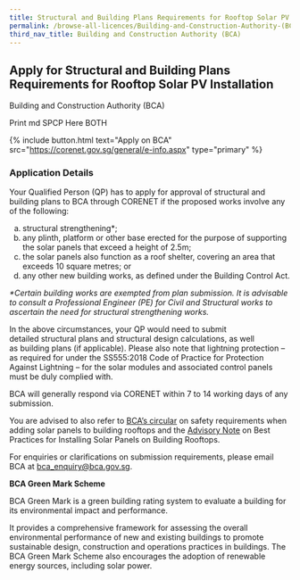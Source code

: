```yaml
---
title: Structural and Building Plans Requirements for Rooftop Solar PV Installation
permalink: /browse-all-licences/Building-and-Construction-Authority-(BCA)/Structural-and-Building-Plans-Requirements-for-Rooftop-Solar-PV-Installation
third_nav_title: Building and Construction Authority (BCA)
---
```


## Apply for Structural and Building Plans Requirements for Rooftop Solar PV Installation

Building and Construction Authority (BCA)

Print md SPCP Here BOTH

{% include button.html text="Apply on BCA" src="https://corenet.gov.sg/general/e-info.aspx" type="primary" %}

### Application Details

<p>Your Qualified Person (QP) has to apply for approval of structural and building plans to BCA through CORENET if the proposed works involve any of the following:</p>
<ol style="list-style-type: lower-alpha;">
<li>structural strengthening*;</li>
<li>any plinth, platform or other base erected for the purpose of supporting the solar panels that exceed a height of 2.5m;</li>
<li>the solar panels also function as a roof shelter, covering an area that exceeds 10 square metres; or</li>
<li>any other new building works, as defined under the Building Control Act.</li>
</ol>
<p><em>*Certain building works are exempted from plan submission. It is advisable to consult a Professional Engineer (PE) for Civil and Structural works to ascertain the need for structural strengthening works.</em></p>
<p>In the above circumstances, your QP would need to submit detailed&nbsp;structural plans and structural design calculations, as well as&nbsp;building plans&nbsp;(if applicable). Please also note that lightning protection &ndash; as required for under the SS555:2018 Code of Practice for Protection Against Lightning &ndash; for the solar modules and associated control panels must be duly complied with.</p>
<p>BCA will generally respond via CORENET within 7 to 14 working days of any submission.</p>
<p>You are advised to also refer to&nbsp;<a href="https://www.corenet.gov.sg/media/2018160/circular_10aug2016.pdf" target="_blank" rel="noopener noreferrer">BCA&rsquo;s circular</a>&nbsp;on safety requirements when adding solar panels to building rooftops and the&nbsp;<a href="https://www.corenet.gov.sg/media/2033038/joint-advisory-note-on-solar-photovoltaic-installations-on-rooftops-of-buildings_final_240117.pdf" target="_blank" rel="noopener noreferrer">Advisory Note</a>&nbsp;on Best Practices for Installing Solar Panels on Building Rooftops.</p>
<p>For enquiries or clarifications on submission requirements, please email BCA at&nbsp;<a href="mailto:bca_enquiry@bca.gov.sg">bca_enquiry@bca.gov.sg</a>.</p>
<p><strong>BCA Green Mark Scheme</strong></p>
<p>BCA Green Mark is a green building rating system to evaluate a building for its environmental impact and performance.</p>
<p>It provides a comprehensive framework for assessing the overall environmental performance of new and existing buildings to promote sustainable design, construction and operations practices in buildings. The BCA Green Mark Scheme also encourages the adoption of renewable energy sources, including solar power.</p>

